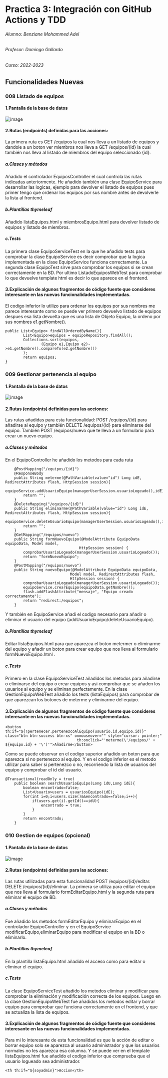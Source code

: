 # Practica 3: Integración con GitHub Actions y TDD
###### Alumno: Benziane Mohammed Adel
###### Profesor: Domingo Gallardo
###### Curso: 2022-2023

## Funcionalidades Nuevas
### 008 Listado de equipos
#### 1.Pantalla de la base de datos
![image](https://user-images.githubusercontent.com/73485527/200116861-1ca44384-e1ec-402c-b1d3-b113a4908308.png)

#### 2.Rutas (endpoints) definidas para las acciones:
La primera ruta es GET /equipos la cual nos lleva a un listado de equipos y dandole a un boton ver miembros nos lleva a GET /equipos/{id} la cual también 
nos lleva al listado de miembros del equipo seleccionado {id}.
##### a.Clases y métodos
Añadido el controlador EquiposController el cual controla las rutas indicadas anteriormente. He añadido también una clase EquipoService para desarrollar
las logicas, ejemplo para devolver el listado de equipos pues primer tengo que ordenar los equipos por sus nombre antes de devolverle la lista al frontend.
##### b.Plantillas thymeleaf
Añadido listaEquipos.html y miembrosEquipo.html para devolver listado de equipos y listado de miembros.
##### c.Tests
La primera clase EquipoServiceTest en la que he añadido tests para comprobar la clase EquipoService es decir comprobar que la logica implementada en la clase
EquipoService funciona correctamente.
La segunda clase EquipoTest sirve para comprobar los equipos si se crean correctamente en la BD.
Por ultimo ListadoEquiposWebTest para comprobar lo que devuelve template html es decir lo que aparece en el frontend.
#### 3.Explicación de algunos fragmentos de código fuente que consideres interesante en las nuevas funcionalidades implementadas.
El codigo inferior lo utilizo para ordenar los equipos por sus nombres me parece interesante como se puede ver primero devuelvo listado de equipos
despues esa lista devuelta que es una lista de Objeto Equipo, la ordeno por sus nombres e1.getNombre().
```
public List<Equipo> findAllOrderedByName(){
        List<Equipo>equipos = equipoRepository.findAll();
        Collections.sort(equipos,
                (Equipo e1,Equipo e2)->e1.getNombre().compareTo(e2.getNombre())
        );
        return equipos;
}
```
### 009 Gestionar pertenencia al equipo
#### 1.Pantalla de la base de datos
![image](https://user-images.githubusercontent.com/73485527/200118023-7af9d0b7-0449-474b-a6b1-6fcc8f8b9c5b.png)

#### 2.Rutas (endpoints) definidas para las acciones:
Las rutas añadidas para esta funcionalidad: POST /equipos/{id} para añadirse al equipo y también DELETE /equipos/{id} para eliminarse del equipo. También
POST /equipos/nuevo que te lleva a un formulario para crear un nuevo equipo. 
##### a.Clases y métodos
En el EquipoController he añadido los metodos para cada ruta
```
    @PostMapping("/equipos/{id}")
    @ResponseBody
    public String meterme(@PathVariable(value="id") Long idE, RedirectAttributes flash, HttpSession session){
        equipoService.addUsuarioEquipo(managerUserSession.usuarioLogeado(),idE);
        return "";
    }
    @DeleteMapping("/equipos/{id}")
    public String eliminarme(@PathVariable(value="id") Long idE, RedirectAttributes flash, HttpSession session){
        equipoService.deleteUsuarioEquipo(managerUserSession.usuarioLogeado(),idE);
        return "";
    }
    @GetMapping("/equipos/nuevo")
    public String formNuevoEquipo(@ModelAttribute EquipoData equipoData, Model model,
                                 HttpSession session) {
        comprobarUsuarioLogeado(managerUserSession.usuarioLogeado());
        return "formNuevoEquipo";
    }
    @PostMapping("/equipos/nuevo")
    public String nuevoEquipo(@ModelAttribute EquipoData equipoData,
                             Model model, RedirectAttributes flash,
                             HttpSession session) {
        comprobarUsuarioLogeado(managerUserSession.usuarioLogeado());
        equipoService.crearEquipo(equipoData.getNombre());
        flash.addFlashAttribute("mensaje", "Equipo creado correctamente");
        return "redirect:/equipos";
    }
```
Y también en EquipoService añadí el codigo necesario para añadir o eliminar el usuario del equipo (addUsuarioEquipo/deleteUsuarioEquipo).
##### b.Plantillas thymeleaf
Editar listaEquipos.html para que aparezca el boton metermer o eliminarme del equipo y añadir un boton para crear equipo que nos lleva al formulario
formNuevoEquipo.html .
##### c.Tests
Primero en la clase EquipoServiceTest añadidos los metodos para añadirse o eliminarse del equipo o crear equipos y asi comprobar que se añaden los usuarios
al equipo y se eliminan perfectamente.
En la clase GestionEquipoWebTest añadido los tests (listaEquipos) para comprobar de que aparezcan los botones de meterme y eliminarme del equipo.
#### 3.Explicación de algunos fragmentos de código fuente que consideres interesante en las nuevas funcionalidades implementadas.

```
<button th:if="${!pertenecer.pertenezcoAlEquipo(usuario.id,equipo.id)}" class="btn btn-success btn-xs" onmouseover="" style="cursor: pointer;"
                                th:onclick="'meterme(\'/equipos/' + ${equipo.id} + '\')'">Añadirme</button>
```
Como se puede observar en el codigo superior añadido un boton para que aparezca si no pertenezco al equipo.
Y en el codigo inferior es el metodo utilizar para saber si pertenezco o no, recorriendo la lista de usuarios del equipo y comprobar el id del usuario.
```
@Transactional(readOnly = true)
    public boolean searchUsuarioEquipo(Long idU,Long idE){
        boolean encontrado=false;
        List<Usuario>users = usuariosEquipo(idE);
        for(int i=0;i<users.size()&&encontrado==false;i++){
            if(users.get(i).getId()==idU){
                encontrado = true;
            }
        }
        return encontrado;
    }
```
### 010 Gestion de equipos (opcional)
#### 1.Pantalla de la base de datos
![image](https://user-images.githubusercontent.com/73485527/200128955-84a7a03b-a775-4d3b-bbdb-b4b4595b3b68.png)
#### 2.Rutas (endpoints) definidas para las acciones:
Las rutas utilizadas para esta funcionalidad POST /equipos/{id}/editar. DELETE /equipos/{id}/eliminar. La primera se utiliza para editar el equipo
que nos lleva al formulario formEditarEquipo.html y la segunda ruta para eliminar el equipo de BD.
##### a.Clases y métodos
Fue añadido los metodos formEditarEquipo y eliminarEquipo en el controlador EquipoController y en el EquipoService modificarEquipo,eliminarEquipo
para modificar el equipo en la BD o eliminarlo.
##### b.Plantillas thymeleaf
En la plantilla listaEquipo.html añadido el acceso como para editar o eliminar el equipo.
##### c.Tests
La clase EquipoServiceTest añadido los metodos eliminar y modificar para comprobar la eliminación y modificación correcta de los equipos.
Luego en la clase GestionEquipoWebTest fue añadidos los metodos editar y borrar equipo para comprobar que funciona correctamente en el frontend, y
que se actualiza la lista de equipos.
#### 3.Explicación de algunos fragmentos de código fuente que consideres interesante en las nuevas funcionalidades implementadas.
Para mi lo interesante de esta funcionalidad es que la acción de editar o borrar equipo solo se aparezca al usuario administrador y que los usuarios
normales no les aparezca esa columna.
Y se puede ver en el template listaEquipos.html fue añadido el codigo inferior que comprueba que el usuario logueado sea administrador.
```
<th th:if="${soyadmin}">Accion</th>
```
